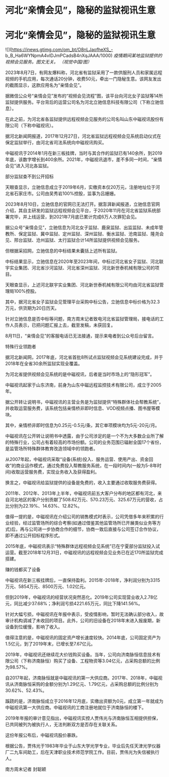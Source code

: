 # 河北“亲情会见”，隐秘的监狱视讯生意

# 河北“亲情会见”，隐秘的监狱视讯生意

![](https://inews.gtimg.com/om_bt/O8nLJaofheXS_-
b_B_Ha6WYNpmA4vIDJmPCadsB4nXqJAAA/1000) _疫情期间某地监狱提供的视频会见服务。图文无关。 （视觉中国/图）_

2023年8月7日，有网友爆料称，河北省有监狱采用了一款供服刑人员和家属远程视频的手机应用，每次通话20分钟，收费50元，牵出一门隐秘生意。该网友发出的截图显示，这款应用名为“亲情会见”。

据微信公众号“亲情会见”发布的“视频会见流程”图，该平台向河北女子监狱等14所监狱提供服务。平台背后的运营公司名为河北立驰信息科技有限公司（下称立驰信息）。

在此之前，为河北省各监狱提供远程视频会见服务的公司名叫山东中磁视讯股份有限公司（下称中磁视讯）。

据河北新闻网报道，2017年12月27日，河北省监狱远程视频会见系统启动仪式在保定监狱举行，由河北省司法系统向中磁视讯购买。

中磁视讯于2014年1月在新三板挂牌，当时与其合作的监狱已有140余所，到2019年底，该数字增长到400余所。2021年，中磁视讯退市，差不多同一时间，“亲情会见”进入河北各监狱。

部分监狱查不到公开招标

天眼查显示，立驰信息成立于2019年6月，实缴资本仅20万元，注册地址位于河北省石家庄市。公司由吴秀岩100%控股，监事为吕姗姗。

2023年8月10日，立驰信息的官网已无法打开。据澎湃新闻报道，立驰信息官网介绍，其自主研发的监狱远程视频会见平台，于2020年11月在河北省监狱系统部署完毕，并上线运营，到2021年7月底已累计完成6万人次罪犯会见。

据公众号“亲情会见”，立驰信息为河北女子监狱、鹿泉监狱、出监监狱、未成年管教所、保定监狱、冀中监狱、定州监狱、深州监狱、衡水监狱、沧南监狱、隆尧会见、邢台监狱、沧州监狱、太行监狱合计14所监狱提供视频会见服务。

但根据采招网，立驰信息的中标结果未囊括上述所有监狱。

中标结果显示，立驰信息在2020年至2023年间，中标过河北省女子监狱、河北联宇实业集团、河北省沙河监狱、河北省深州监狱、河北新世泰机械有限公司的项目。

天眼查显示，上述河北联宇实业集团、河北新世泰机械有限公司均由河北省监狱管理局100%控股。

其中，据河北省女子监狱会见管理平台采购中标公告，立驰信息中标价格为32.3万元，供货期为20日历天。

针对立驰信息是否中标等问题，南方周末记者致电河北省监狱管理局，接电话的工作人员表示，已把问题汇报上去，截至发稿，未获回复。

8月11日，“亲情会见”的客服电话已无法接通，提示来电者到公众号后台留言。

特殊行业领跑者

据河北新闻网，2017年底，河北省首批8所试点监狱视频会见系统建设完成，并于2018年在全省30余所监狱实现全覆盖。

为河北省提供视频会见系统的是中磁视讯，后者是当时市场上的“隐形冠军”。

中磁视讯起家于山东济南，前身为山东中磁远程监控技术有限公司，成立于2005年。

据公开转让说明书，中磁视讯的主营业务是为监狱提供“特殊群体社会帮教系统”，并收取运营服务费，该系统包括亲情桥非即时信息、VOD视频点播、图书屋等模块。

其中，亲情桥非即时信息为0.25元-0.5元/条，其它单项模块均为5元-20元/月。

中磁视讯在公开转让说明书中透露，由于公司涉足的是一个不为大多数企业所了解的特殊行业，公司占有着较高的市场份额。公司的业务范围已辐射全国17个省份，是监管场所特殊群体教育改造领域中的领跑者。

从2007年起，中磁视讯采取“设备(系统)投入、服务运营、使用产出、资金回收”的商业运作模式，通过免费投入帮教服务系统，在一段时间内(一般为5-8年时间)收取运营服务费，实现业务收入及获得盈利。

换言之，中磁视讯给监狱提供的设备是免费的，收入主要通过收取服务费获得。

2011年、2012年、2013年上半年，中磁视讯前五大客户分布的地区都有河北，来自河北地区的客户分别贡献了508.62万元、570.23万元、325.67万元的营收，占比分别为22.19%、14.63%、12.82%。

值得一提的是，中磁视讯在介绍公司的销售模式时表示，公司凭借多年来积累的行业经验，经过监管场所的综合考察(如通过借鉴其他监管场所已开展类似业务等方式)后，再与公司进一步协商合作的细节，协商一致后直接与公司签订合作协议，即不通过公开招标程序形式。

2015年底，中磁视讯表示“特殊群体远程视频会见系统”已在宁夏部分监狱投入试运营。截至2018年12月31日，中磁视讯的远程视频会见业务已在近170所监狱完成搭建。

赚的钱都买了设备

中磁视讯在新三板挂牌后，一直保持盈利。2015年-2018年，净利润分别为3315万元、5854万元、8500万元、1.02亿元。

但到2019年，中磁视讯的经营状况突然恶化。2019年公司实现营业收入2.78亿元，同比减少37.68%；净利润亏损4221.65万元，同比下降141.56%。

针对大幅亏损，中磁视讯在年报中表示，受疫情影响，暂时无法确认部分收入，故审计机构调减了未收回的项目。此外，公司的旧设备在2018年末进入报废期，新设备到位缓慢，影响了收入。

值得注意的是，中磁视讯的固定资产增长速度较快。2014年底，公司固定资产为1.5亿元，到了2019年末，已增长至7.67亿元。

2019年，中磁视讯还继续花大价钱购买设备。当年，公司向济南脉恒信息技术有限公司（下称济南脉恒）购买了设备、工程物资等3.04亿元，占采购总额的比例为98.57%。

自2017年起，济南脉恒就是中磁视讯的第一大供应商。2017年、2018年，中磁视讯从济南脉恒采购的金额分别为1.29亿元、1.79亿元，占采购总额的比例分别为30.62%、52.43%。

蹊跷的是，济南脉恒成立于2016年12月底，实缴出资额为0元，成立第一年就成为中磁视讯第一大供应商。中磁视讯的工商注册地就位于济南脉恒的楼下。

2019年年报的审计意见指出，中磁视讯实控人贾伟光与济南脉恒互相提供担保，已共同被列为被执行人，无法判断双方是否存在关联关系。

这份年报公布后，中磁视讯股价暴跌。

根据公告，贾伟光于1983年毕业于山东大学光学专业，毕业后先任天津光学仪器厂二九车间助工，后在天津职业技术师范学院工作。目前，贾伟光为失信被执行人。

南方周末记者 封聪颖

